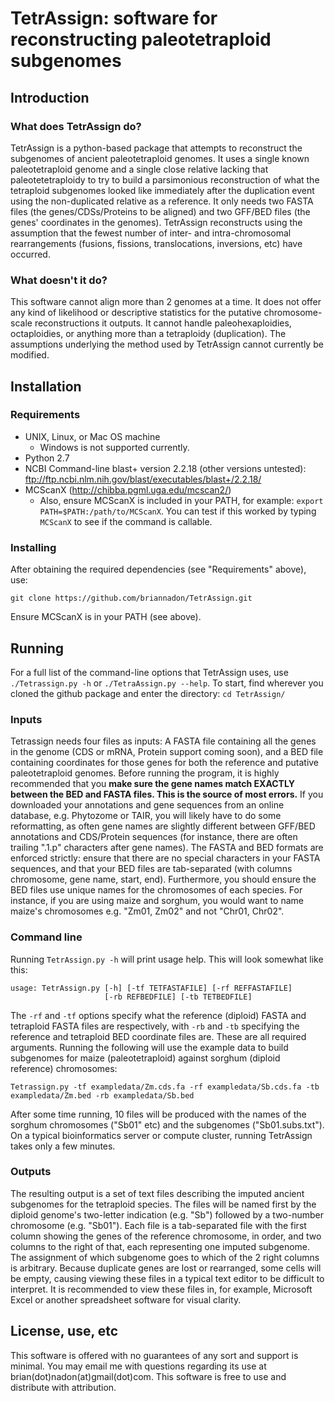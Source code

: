 # TetrAssign: software for reconstructing paleotetraploid subgenomes

## Introduction
### What does TetrAssign do?
TetrAssign is a python-based package that attempts to reconstruct the subgenomes of ancient paleotetraploid genomes.
It uses a single known paleotetraploid genome and a single close relative lacking that paleotetetraploidy to try to build a parsimonious reconstruction of what the tetraploid subgenomes looked like immediately after the duplication event using the non-duplicated relative as a reference. It only needs two FASTA files (the genes/CDSs/Proteins to be aligned) and two GFF/BED files (the genes' coordinates in the genomes). TetrAssign reconstructs using the assumption that the fewest number of inter- and intra-chromosomal rearrangements (fusions, fissions, translocations, inversions, etc) have occurred. 
### What doesn't it do?
This software cannot align more than 2 genomes at a time. It does not offer any kind of likelihood or descriptive statistics for the putative chromosome-scale reconstructions it outputs. It cannot handle paleohexaploidies, octaploidies, or anything more than a tetraploidy (duplication). The assumptions underlying the method used by TetrAssign cannot currently be modified. 

## Installation
### Requirements
* UNIX, Linux, or Mac OS machine
  * Windows is not supported currently.
* Python 2.7
* NCBI Command-line blast+ version 2.2.18 (other versions untested): ftp://ftp.ncbi.nlm.nih.gov/blast/executables/blast+/2.2.18/
* MCScanX (http://chibba.pgml.uga.edu/mcscan2/)
  * Also, ensure MCScanX is included in your PATH, for example: `export PATH=$PATH:/path/to/MCScanX`. You can test if this worked by typing `MCScanX` to see if the command is callable. 
### Installing
After obtaining the required dependencies (see "Requirements" above), use:
```
git clone https://github.com/briannadon/TetrAssign.git
```
Ensure MCScanX is in your PATH (see above).
## Running

For a full list of the command-line options that TetrAssign uses, use `./Tetrassign.py -h` or `./TetraAssign.py --help`.
To start, find wherever you cloned the github package and enter the directory: `cd TetrAssign/`

### Inputs
Tetrassign needs four files as inputs: A FASTA file containing all the genes in the genome (CDS or mRNA, Protein support coming soon), and a BED file containing coordinates for those genes for both the reference and putative paleotetraploid genomes. Before running the program, it is highly recommended that you **make sure the gene names match EXACTLY between the BED and FASTA files. This is the source of most errors.** If you downloaded your annotations and gene sequences from an online database, e.g. Phytozome or TAIR, you will likely have to do some reformatting, as often gene names are slightly different between GFF/BED annotations and CDS/Protein sequences (for instance, there are often trailing ".1.p" characters after gene names). The FASTA and BED formats are enforced strictly: ensure that there are no special characters in your FASTA sequences, and that your BED files are tab-separated (with columns chromosome, gene name, start, end). Furthermore, you should ensure the BED files use unique names for the chromosomes of each species. For instance, if you are using maize and sorghum, you would want to name maize's chromosomes e.g. "Zm01, Zm02" and not "Chr01, Chr02". 

### Command line
Running `TetrAssign.py -h` will print usage help. This will look somewhat like this:
```
usage: TetrAssign.py [-h] [-tf TETFASTAFILE] [-rf REFFASTAFILE]
                     [-rb REFBEDFILE] [-tb TETBEDFILE]
```
The `-rf` and `-tf` options specify what the reference (diploid) FASTA and tetraploid FASTA files are respectively, with `-rb` and `-tb` specifying the reference and tetraploid BED coordinate files are.  These are all required arguments. Running the following will use the example data to build subgenomes for maize (paleotetraploid) against sorghum (diploid reference) chromosomes:
```
Tetrassign.py -tf exampledata/Zm.cds.fa -rf exampledata/Sb.cds.fa -tb exampledata/Zm.bed -rb exampledata/Sb.bed
```
After some time running, 10 files will be produced with the names of the sorghum chromosomes ("Sb01" etc) and the subgenomes ("Sb01.subs.txt").  On a typical bioinformatics server or compute cluster, running TetrAssign takes only a few minutes. 

### Outputs
The resulting output is a set of text files describing the imputed ancient subgenomes for the tetraploid species. The files will be named first by the diploid genome's two-letter indication (e.g. "Sb") followed by a two-number chromosome (e.g. "Sb01"). Each file is a tab-separated file with the first column showing the genes of the reference chromosome, in order, and two columns to the right of that, each representing one imputed subgenome.  The assignment of which subgenome goes to which of the 2 right columns is arbitrary. Because duplicate genes are lost or rearranged, some cells will be empty, causing viewing these files in a typical text editor to be difficult to interpret. It is recommended to view these files in, for example, Microsoft Excel or another spreadsheet software for visual clarity.

## License, use, etc
This software is offered with no guarantees of any sort and support is minimal. You may email me with questions regarding its use at brian(dot)nadon(at)gmail(dot)com. This software is free to use and distribute with attribution.
